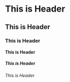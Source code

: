 # This is Header
## This is Header
### This is Header
#### This is Header
##### This is Header
###### This is Header
